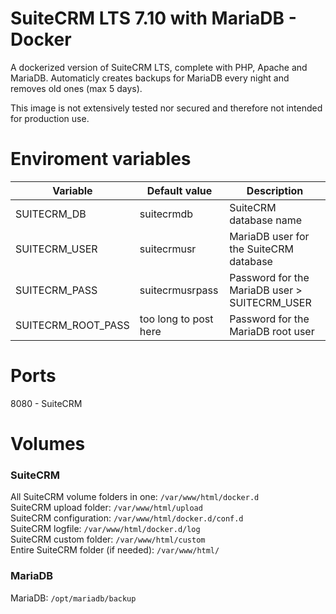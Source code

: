 # SuiteCRM LTS 7.10 with MariaDB - Docker
A dockerized version of SuiteCRM LTS, complete with PHP, Apache and MariaDB.
Automaticly creates backups for MariaDB every night and removes old ones (max 5 days).


This image is not extensively tested nor secured and therefore not intended for production use.



# Enviroment variables
| Variable  | Default value  | Description  |
| ------------ | ------------ | ------------ |
| SUITECRM_DB  | suitecrmdb  | SuiteCRM database name  |
| SUITECRM_USER  | suitecrmusr   | MariaDB user for the SuiteCRM database  |
| SUITECRM_PASS  | suitecrmusrpass  | Password for the MariaDB user > SUITECRM_USER |
| SUITECRM_ROOT_PASS  | too long to post here  | Password for the MariaDB root user  |


# Ports
8080 - SuiteCRM

# Volumes

### SuiteCRM
All SuiteCRM volume folders in one: `/var/www/html/docker.d` <br>
SuiteCRM upload folder: `/var/www/html/upload` <br>
SuiteCRM configuration: `/var/www/html/docker.d/conf.d` <br>
SuiteCRM logfile: `/var/www/html/docker.d/log` <br>
SuiteCRM custom folder: `/var/www/html/custom` <br>
Entire SuiteCRM folder (if needed): `/var/www/html/` <br>

### MariaDB
MariaDB: `/opt/mariadb/backup`
